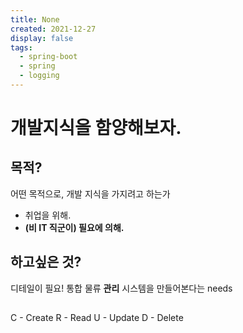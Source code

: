 ```yaml
---
title: None
created: 2021-12-27
display: false
tags:
  - spring-boot
  - spring
  - logging
---
```


# 개발지식을 함양해보자.

## 목적?

어떤 목적으로, 개발 지식을 가지려고 하는가
  - 취업을 위해.
  - **(비 IT 직군이) 필요에 의해.**

## 하고싶은 것?

디테일이 필요! 
통합 물류 **관리** 시스템을 만들어본다는 needs

## 

C - Create
R - Read
U - Update
D - Delete



